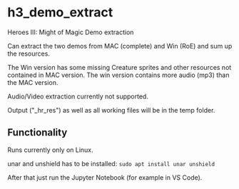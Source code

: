 # h3_demo_extract
Heroes III: Might of Magic Demo extraction

Can extract the two demos from MAC (complete) and Win (RoE) and sum up the resources.

The Win version has some missing Creature sprites and other resources not contained in MAC version. The win version contains more audio (mp3) than the MAC version.

Audio/Video extraction currently not supported.

Output ("_hr_res") as well as all working files will be in the temp folder.

## Functionality
Runs currently only on Linux.

unar and unshield has to be installed:
`sudo apt install unar unshield`

After that just run the Jupyter Notebook (for example in VS Code).
